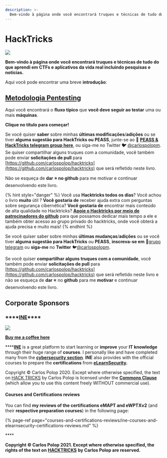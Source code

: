 ```yaml
---
description: >-
  Bem-vindo à página onde você encontrará truques e técnicas de tudo do que aprendi em CTFs e aplicativos da vida real incluindo pesquisas e notícias.
---
```


# HackTricks

![](.gitbook/assets/portada-alcoholica.png)

**Bem-vindo à página onde você encontrará truques e técnicas de tudo do que aprendi em CTFs e aplicativos da vida real incluindo pesquisas e notícias.**

Aqui você pode encontrar uma breve **introdução**:

## [**Metodologia Pentesting**](pentesting-methodology.md)

Aqui você encontrará o **fluxo típico** que **você deve seguir ao testar** uma ou mais **máquinas**.

**Clique no título para começar!**

Se você quiser **saber** sobre minhas **últimas modificações**/**adições** ou se tiver **alguma sugestão para HackTricks ou PEASS**, junte-se ao **💬** [**PEASS & HackTricks telegram group here**](https://t.me/peass), ou siga-me no Twitter **🐦** [@carlospolopm](https://twitter.com/carlospolopm). Se quiser compartilhar alguns truques com a comunidade, você também pode enviar **solicitações de pull** para [https://github.com/carlospolop/hacktricks](https://github.com/carlospolop/hacktricks) que será refletido neste livro.

Não se esqueça de **dar ⭐ no github** para me motivar e continuar desenvolvendo este livro.

{% hint style="danger" %}
Você usa **Hacktricks todos os dias**? Você achou o livro **muito** útil ? **Você gostaria de** receber ajuda extra com perguntas sobre segurança cibernética? **Você gostaria de** encontrar mais conteúdo de alta qualidade no Hacktricks?
[**Apoie o Hacktricks por meio de patrocinadores do github**](https://github.com/sponsors/carlospolop) para que possamos dedicar mais tempo a ele e também obter acesso ao grupo privado do hacktricks, onde você obterá a ajuda precisa e muito mais!
{% endhint %}

Se você quiser saber sobre minhas **últimas mudanças**/**adições** ou se você tiver **alguma sugestão para HackTricks** ou **PEASS**, **inscreva-se em** 💬[grupo telegram](https://t.me/peass) ou **siga-me** no **Twitter** 🐦[@carlospolopm](https://twitter.com/carlospolopm).

Se você quiser **compartilhar alguns truques com a comunidade**, você também pode enviar **solicitações de pull** para [https://github.com/carlospolop/hacktricks](https://github.com/carlospolop/hacktricks) que será refletido neste livro e não se esqueça de **dar ⭐** no **github** para me **motivar** e continuar desenvolvendo este livro.

## Corporate Sponsors

### \*\*\*\*[**INE**](https://ine.com/)\*\*\*\*

![](.gitbook/assets/ine_logo-3-.jpg)

[**Buy me a coffee here**](https://www.buymeacoffee.com/carlospolop)

\*\*\*\*[**INE**](https://ine.com/) is a great platform to start learning or **improve** your **IT knowledge** through their huge range of **courses**. I personally like and have completed many from the [**cybersecurity section**](https://ine.com/pages/cybersecurity). **INE** also provides with the official courses to prepare the **certifications** from [**eLearnSecurity**](https://elearnsecurity.com/)**.**

Copyright © Carlos Polop 2020. Except where otherwise specified, the text on [HACK TRICKS](https://github.com/carlospolop/hacktricks) by Carlos Polop is licensed under the [**Commons Clause**](https://commonsclause.com/) \(which allow you to use this content freely WITHOUT commercial use\).

#### **Courses and Certifications reviews**

You can find **my reviews of the certifications eMAPT and eWPTXv2** \(and their **respective preparation courses**\) in the following page:

{% page-ref page="courses-and-certifications-reviews/ine-courses-and-elearnsecurity-certifications-reviews.md" %}

\*\*\*\*

**Copyright © Carlos Polop 2021. Except where otherwise specified, the rights of the text on** [**HACKTRICKS**](https://github.com/carlospolop/hacktricks) **by Carlos Polop are reserved.**

